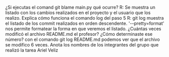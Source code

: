 ¿Si ejecutas el comand git blame main.py qué ocurre?
R: Se muestra un listado con los cambios realizados en el proyecto y el usuario que los realizo.
Explica cómo funciona el comando log del paso 5
R: git log muestra el listado de los commit realizados en orden descendente.
'--pretty=format' nos permite formatear la forma en que veremos el listado.
¿Cuántas veces modificó el archivo README.md el profesor? ¿Cómo determinaste ese número?
  con el comando git log README.md podemos ver que el archivo se modifico 6 veces.
Anota los nombres de los integrantes del grupo que realizó la tarea
Ariel Veliz